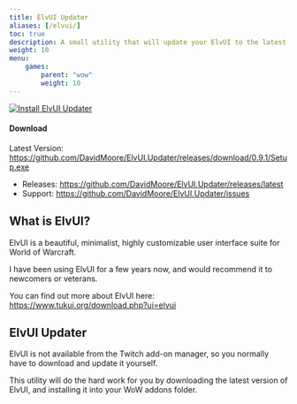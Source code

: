 ```yaml
---
title: ElvUI Updater
aliases: [/elvui/]
toc: true
description: A small utility that will update your ElvUI to the latest version.
weight: 10
menu:
    games:
        parent: "wow"
        weight: 10
---
```


<a href="https://github.com/DavidMoore/ElvUI.Updater/releases/download/0.9.1/Setup.exe"><img src="/images/games/wow/elvui-updater.png" alt="Install ElvUI Updater" /></a>

#### Download

Latest Version: https://github.com/DavidMoore/ElvUI.Updater/releases/download/0.9.1/Setup.exe

* Releases: https://github.com/DavidMoore/ElvUI.Updater/releases/latest
* Support: https://github.com/DavidMoore/ElvUI.Updater/issues

## What is ElvUI?

ElvUI is a beautiful, minimalist, highly customizable user interface suite for World of Warcraft.

I have been using ElvUI for a few years now, and would recommend it to newcomers or veterans.

You can find out more about ElvUI here: https://www.tukui.org/download.php?ui=elvui

## ElvUI Updater

ElvUI is not available from the Twitch add-on manager, so you normally have to download and update it yourself.

This utility will do the hard work for you by downloading the latest version of ElvUI, and installing it into your WoW addons folder.